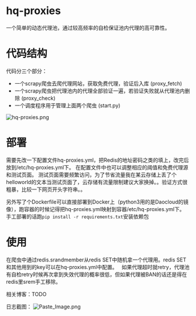 # hq-proxies

一个简单的动态代理池，通过较高频率的自检保证池内代理的高可靠性。

# 代码结构
代码分三个部分：
*  一个scrapy爬虫去爬代理网站，获取免费代理，验证后入库   (proxy_fetch)
*  一个scrapy爬虫把代理池内的代理全部验证一遍，若验证失败就从代理池内删除   (proxy_check)
*  一个调度程序用于管理上面两个爬虫   (start.py)

![hq-proxies.png](http://upload-images.jianshu.io/upload_images/4610828-edbea71e6ff36157.png?imageMogr2/auto-orient/strip%7CimageView2/2/w/1240)

# 部署
需要先改一下配置文件hq-proxies.yml，把Redis的地址密码之类的填上，改完后放到/etc/hq-proxies.yml下。
在配置文件中也可以调整相应的阈值和免费代理源和测试页面。
测试页面需要频繁访问，为了节省流量我在某云存储上丢了个helloworld的文本当测试页面了，云存储有流量限制建议大家换掉。。验证方式很粗暴，比较一下网页开头字符串。。

另外写了个Dockerfile可以直接部署到Docker上（python3用的是Daocloud的镜像），跑容器的时候记得把hq-proxies.yml映射到容器/etc/hq-proxies.yml下。
手工部署的话跑`pip install -r requirements.txt`安装依赖包

# 使用
在爬虫中通过redis.srandmember从redis SET中随机拿一个代理用。redis SET和其他用到的key可以在hq-proxies.yml中配置。   
如果代理超时就retry，代理池有自检retry时候再次拿到失效代理的概率很低，但如果代理被BAN的话还是得在redis里srem手工移除。

相关博客：TODO

日志截图：
![Paste_Image.png](http://upload-images.jianshu.io/upload_images/4610828-29e8d33a438a606f.png?imageMogr2/auto-orient/strip%7CimageView2/2/w/1240)
